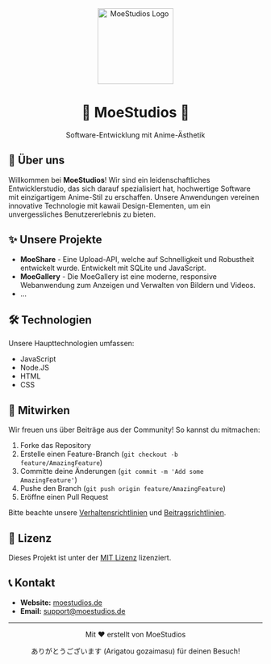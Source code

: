 <div align="center">
  <img src="https://moestudios.de/assets/images/logo.svg" width="150px" alt="MoeStudios Logo">
  <h1>🌸 MoeStudios 🌸</h1>
  <p>Software-Entwicklung mit Anime-Ästhetik</p>
</div>

## 📑 Über uns

Willkommen bei **MoeStudios**! Wir sind ein leidenschaftliches Entwicklerstudio, das sich darauf spezialisiert hat, hochwertige Software mit einzigartigem Anime-Stil zu erschaffen. Unsere Anwendungen vereinen innovative Technologie mit kawaii Design-Elementen, um ein unvergessliches Benutzererlebnis zu bieten.

## ✨ Unsere Projekte

- **MoeShare** - Eine Upload-API, welche auf Schnelligkeit und Robustheit entwickelt wurde. Entwickelt mit SQLite und JavaScript.
- **MoeGallery** - Die MoeGallery ist eine moderne, responsive Webanwendung zum Anzeigen und Verwalten von Bildern und Videos.
- ...
## 🛠️ Technologien

Unsere Haupttechnologien umfassen:

- JavaScript
- Node.JS
- HTML
- CSS

## 👥 Mitwirken

Wir freuen uns über Beiträge aus der Community! So kannst du mitmachen:

1. Forke das Repository
2. Erstelle einen Feature-Branch (`git checkout -b feature/AmazingFeature`)
3. Committe deine Änderungen (`git commit -m 'Add some AmazingFeature'`)
4. Pushe den Branch (`git push origin feature/AmazingFeature`)
5. Eröffne einen Pull Request

Bitte beachte unsere [Verhaltensrichtlinien](CODE_OF_CONDUCT.md) und [Beitragsrichtlinien](CONTRIBUTING.md).

## 📜 Lizenz

Dieses Projekt ist unter der [MIT Lizenz](LICENSE) lizenziert.

## 📞 Kontakt

- **Website:** [moestudios.de](https://moestudios.de)
- **Email:** support@moestudios.de

---

<div align="center">
  <p>Mit ❤️ erstellt von MoeStudios</p>
  <p>ありがとうございます (Arigatou gozaimasu) für deinen Besuch!</p>
</div>
